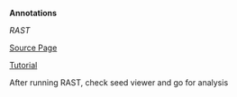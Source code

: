 **Annotations**


*RAST*


[Source Page](https://rast.nmpdr.org/rast.cgi?page=Upload)


[Tutorial](https://www.theseed.org/wiki/SEED_Viewer_Tutorial)


After running RAST, check seed viewer and go for analysis




